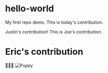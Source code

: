 # hello-world
My first repo demo.
This is today's contribution.

Justin's contribution!
This is Joe's contribution.

# Eric's contribution
🐶🐶🐶
![Puppy](https://i.imgur.com/HrSWwzf.jpg)